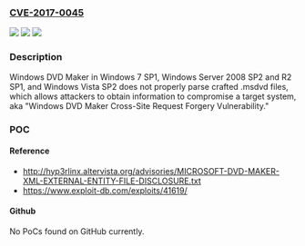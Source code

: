 ### [CVE-2017-0045](https://cve.mitre.org/cgi-bin/cvename.cgi?name=CVE-2017-0045)
![](https://img.shields.io/static/v1?label=Product&message=Windows%20DVD%20Maker&color=blue)
![](https://img.shields.io/static/v1?label=Version&message=n%2Fa&color=blue)
![](https://img.shields.io/static/v1?label=Vulnerability&message=Information%20Disclosure&color=brighgreen)

### Description

Windows DVD Maker in Windows 7 SP1, Windows Server 2008 SP2 and R2 SP1, and Windows Vista SP2 does not properly parse crafted .msdvd files, which allows attackers to obtain information to compromise a target system, aka "Windows DVD Maker Cross-Site Request Forgery Vulnerability."

### POC

#### Reference
- http://hyp3rlinx.altervista.org/advisories/MICROSOFT-DVD-MAKER-XML-EXTERNAL-ENTITY-FILE-DISCLOSURE.txt
- https://www.exploit-db.com/exploits/41619/

#### Github
No PoCs found on GitHub currently.

